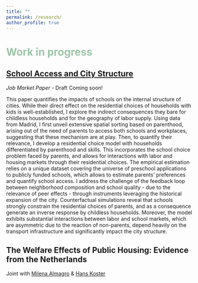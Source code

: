 ```yaml
---
title: ""
permalink: /research/
author_profile: true
---
```


# <span style="color:#9EC5AB"> Work in progress </span>

## <a href="https://giorgiopietrabissa.github.io/files/school_sorting.pdf" target="_blank">School Access and City Structure</a>
*Job Market Paper* - Draft Coming soon!

This paper quantifies the impacts of schools on the internal structure of cities. While their direct effect on the residential choices of households with kids is well-established, I explore the indirect consequences they bare for childless households and for the geography of labor supply. Using data from Madrid, I first unveil extensive spatial sorting based on parenthood, arising out of the need of parents to access both schools and workplaces, suggesting that these mechanism are at play. Then, to quantify their relevance, I develop a residential choice model with households differentiated by parenthood and skills. This incorporates the school choice problem faced by parents, and allows for interactions with labor and housing markets through their residential choices. The empirical estimation relies on a unique dataset covering the universe of preschool applications to publicly funded schools, which allows to estimate parents’ preferences and quantify school access. I address the challenge of the feedback loop between neighborhood composition and school quality - due to the relevance of peer effects - through instruments leveraging the historical expansion of the city. Counterfactual simulations reveal that schools strongly constrain the residential choices of parents, and as a consequence generate an inverse response by childless households. Moreover, the model exhibits substantial interactions between labor and school markets, which are asymmetric due to the reaction of non-parents, depend heavily on the transport infrastructure and significantly impact the city structure.

## The Welfare Effects of Public Housing: Evidence from the Netherlands
Joint with <a href="https://www.milena-almagro.com/" target="_blank">Milena Almagro</a> & <a href="https://www.urbaneconomics.nl/" target="_blank">Hans Koster</a>
